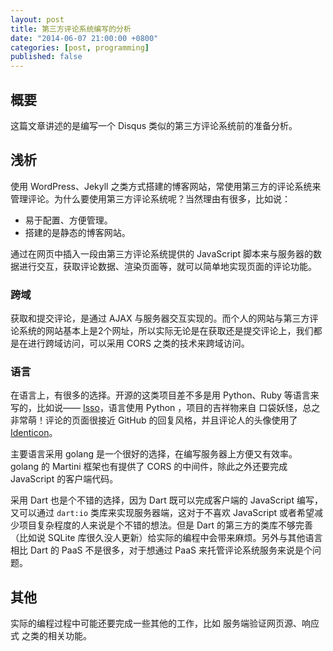 ```yaml
---
layout: post
title: 第三方评论系统编写的分析
date: "2014-06-07 21:00:00 +0800"
categories: [post, programming]
published: false
---
```


## 概要
这篇文章讲述的是编写一个 Disqus 类似的第三方评论系统前的准备分析。

## 浅析
使用 WordPress、Jekyll 之类方式搭建的博客网站，常使用第三方的评论系统来管理评论。为什么要使用第三方评论系统呢？当然理由有很多，比如说：

- 易于配置、方便管理。
- 搭建的是静态的博客网站。

通过在网页中插入一段由第三方评论系统提供的 JavaScript 脚本来与服务器的数据进行交互，获取评论数据、渲染页面等，就可以简单地实现页面的评论功能。

### 跨域
获取和提交评论，是通过 AJAX 与服务器交互实现的。而个人的网站与第三方评论系统的网站基本上是2个网址，所以实际无论是在获取还是提交评论上，我们都是在进行跨域访问，可以采用 CORS 之类的技术来跨域访问。

### 语言
在语言上，有很多的选择。开源的这类项目差不多是用 Python、Ruby 等语言来写的，比如说—— [Isso](https://github.com/posativ/isso)，语言使用 Python ，项目的吉祥物来自 口袋妖怪，总之非常萌！评论的页面很接近 GitHub 的回复风格，并且评论人的头像使用了 [Identicon](https://en.wikipedia.org/wiki/Identicon)。

主要语言采用 golang 是一个很好的选择，在编写服务器上方便又有效率。golang 的 Martini 框架也有提供了 CORS 的中间件，除此之外还要完成 JavaScript 的客户端代码。

采用 Dart 也是个不错的选择，因为 Dart 既可以完成客户端的 JavaScript 编写，又可以通过 `dart:io` 类库来实现服务器端，这对于不喜欢 JavaScript 或者希望减少项目复杂程度的人来说是个不错的想法。但是 Dart 的第三方的类库不够完善 （比如说 SQLite 库很久没人更新）给实际的编程中会带来麻烦。另外与其他语言相比 Dart 的 PaaS 不是很多，对于想通过 PaaS 来托管评论系统服务来说是个问题。

## 其他
实际的编程过程中可能还要完成一些其他的工作，比如 服务端验证网页源、响应式 之类的相关功能。
